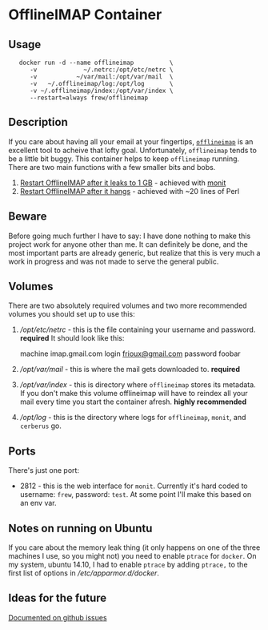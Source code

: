 # OfflineIMAP Container

## Usage

       docker run -d --name offlineimap          \
          -v             ~/.netrc:/opt/etc/netrc \
          -v           ~/var/mail:/opt/var/mail  \
          -v   ~/.offlineimap/log:/opt/log       \
          -v ~/.offlineimap/index:/opt/var/index \
          --restart=always frew/offlineimap

## Description

If you care about having all your email at your fingertips,
[`offlineimap`](http://offlineimap.org/) is an excellent tool to acheive that
lofty goal.  Unfortunately, `offlineimap` tends to be a little bit buggy.  This
container helps to keep `offlineimap` running.  There are two main functions
with a few smaller bits and bobs.

 1. [Restart OfflineIMAP after it leaks to 1 GB](https://github.com/frioux/offlineimap/blob/master/monitrc) - achieved with [monit](http://mmonit.com/monit/)
 2. [Restart OfflineIMAP after it
    hangs](https://github.com/frioux/offlineimap/blob/master/bin/cerberus#L30) - achieved with ~20 lines of Perl

## Beware

Before going much further I have to say: I have done nothing to make this
project work for anyone other than me.  It can definitely be done, and the most
important parts are already generic, but realize that this is very much a work
in progress and was not made to serve the general public.

## Volumes

There are two absolutely required volumes and two more recommended volumes you
should set up to use this:

 1. _/opt/etc/netrc_ - this is the file containing your username and password. **required**
    It should look like this:

       machine imap.gmail.com
       login frioux@gmail.com
       password foobar

 2. _/opt/var/mail_ - this is where the mail gets downloaded to. **required**

 3. _/opt/var/index_ - this is directory where `offlineimap` stores its
    metadata.  If you don't make this volume offlineimap will have to reindex
    all  your mail every time you start the container afresh. **highly recommended**

 4. _/opt/log_ - this is the directory where logs for `offlineimap`, `monit`, and `cerberus` go.

## Ports

There's just one port:

 * 2812 - this is the web interface for `monit`.  Currently it's hard coded to
   username: `frew`, password: `test`.  At some point I'll make this based on an
   env var.

## Notes on running on Ubuntu

If you care about the memory leak thing (it only happens on one of the three
machines I use, so you might not) you need to enable `ptrace` for `docker`.  On
my system, ubuntu 14.10, I had to enable `ptrace` by adding `ptrace,` to the
first list of options in _/etc/apparmor.d/docker_.

## Ideas for the future

[Documented on github issues](https://github.com/frioux/offlineimap/issues)
